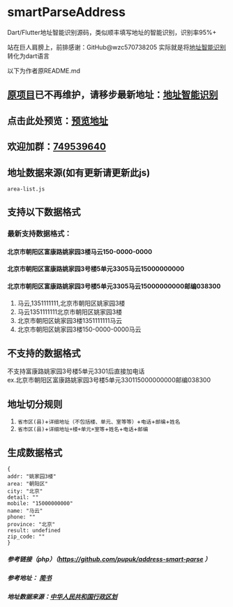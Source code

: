# smartParseAddress
Dart/Flutter地址智能识别源码，类似顺丰填写地址的智能识别，识别率95%+

站在巨人肩膀上，前排感谢：GitHub@wzc570738205
实际就是将[地址智能识别](https://github.com/wzc570738205/smart_parse)转化为dart语言

以下为作者原README.md


## [原项目](https://github.com/wzc570738205/smart_parse)已不再维护，请移步最新地址：[地址智能识别](https://github.com/wzc570738205/smartParsePro)
## 点击此处预览：[预览地址](https://wzc570738205.github.io/smart_parse/)
## 欢迎加群：[749539640](https://jq.qq.com/?_wv=1027&k=55bQp1O)

## 地址数据来源(如有更新请更新此js)
```
area-list.js
```
## 支持以下数据格式
### 最新支持数据格式：
#### 北京市朝阳区富康路姚家园3楼马云150-0000-0000
#### 北京市朝阳区富康路姚家园3号楼5单元3305马云15000000000
#### 北京市朝阳区富康路姚家园3号楼5单元3305马云15000000000邮编038300
1. 马云,1351111111,北京市朝阳区姚家园3楼
2. 马云1351111111北京市朝阳区姚家园3楼
3. 北京市朝阳区姚家园3楼1351111111马云
4. 北京市朝阳区姚家园3楼150-0000-0000马云
## 不支持的数据格式
不支持富康路姚家园3号楼5单元3301后直接加电话<br>
ex.北京市朝阳区富康路姚家园3号楼5单元330115000000000邮编038300

## 地址切分规则
1. `省市区(县)`+`详细地址（不包括楼、单元、室等等）`+`电话`+`邮编`+`姓名`
2. `省市区(县)`+`详细地址+楼+单元+室等`+`姓名`+`电话`+`邮编`
## 生成数据格式
```
{
addr: "姚家园3楼"
area: "朝阳区"
city: "北京"
detail: ""
mobile: "15000000000"
name: "马云"
phone: ""
province: "北京"
result: undefined
zip_code: ""
}
```
##### 参考链接（php）（https://github.com/pupuk/address-smart-parse ）
##### 参考地址： [简书](https://www.jianshu.com/p/694b062c52e7)
##### 地址数据来源：[中华人民共和国行政区划](https://github.com/modood/Administrative-divisions-of-China)


